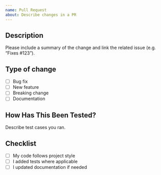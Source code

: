 ```yaml
---
name: Pull Request
about: Describe changes in a PR
---
```


## Description

Please include a summary of the change and link the related issue (e.g. “Fixes #123”).

## Type of change

- [ ] Bug fix
- [ ] New feature
- [ ] Breaking change
- [ ] Documentation

## How Has This Been Tested?

Describe test cases you ran.

## Checklist

- [ ] My code follows project style
- [ ] I added tests where applicable
- [ ] I updated documentation if needed
